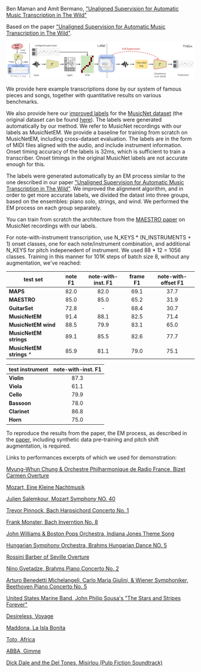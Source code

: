 Ben Maman and Amit Bermano, ["Unaligned Supervision for Automatic Music Transcription in The Wild"](https://benadar293.github.io/)

Based on the paper ["Unaligned Supervision for Automatic Music Transcription in The Wild"](https://link-url-here.org).

![alt text](teaser.png "Title")

We provide here example transcriptions done by our system of famous pieces and songs, together with quantitative results on various benchmarks. 

We also provide here our [improved labels](musicnet_em.zip) for the [MusicNet dataset](https://arxiv.org/abs/1611.09827) (the original dataset can be found [here](https://www.kaggle.com/imsparsh/musicnet-dataset)). The labels were generated automatically by our method. We refer to MusicNet recordings with our labels as MusicNetEM. We provide a baseline for training from scratch on MusicNetEM, including cross-dataset evaluation. The labels are in the form of MIDI files aligned with the audio, and include instrument information. Onset timing accuracy of the labels is 32ms, which is sufficient to train a transcriber. Onset timings in the original MusicNet labels are not accurate enough for this.

The labels were generated automatically by an EM process similar to the one described in our paper ["Unaligned Supervision for Automatic Music Transcription in The Wild"](https://link-url-here.org). We improved the alignment algorithm, and in order to get more accurate labels, we divided the datast into three groups, based on the ensembles: piano solo, strings, and wind. We performed the EM process on each group separately.

You can train from scratch the architecture from the [MAESTRO paper](https://arxiv.org/abs/1810.12247) on MusicNet recordings with our labels.

For note-with-instrument transcription, use N_KEYS * (N_INSTRUMENTS + 1) onset classes, one for each note/instrument combination, and additional N_KEYS for pitch indepenedent of instrument. 
We used 88 * 12 = 1056 classes. Training in this manner for 101K steps of batch size 8, without any augmentation, we've reached: 


| test set | note F1 | note-with-inst. F1 | frame F1 | note-with-offset F1 |
| --- | :-: | :-: | :-: | :-: |
| **MAPS** | 82.0| 82.0 |69.1 | 37.7 |
| **MAESTRO** | 85.0 | 85.0 |65.2 | 31.9 |
| **GuitarSet** | 72.8 | - | 68.4 | 30.7 |
| **MusicNetEM** | 91.4 | 88.1 | 82.5 | 71.4 |
| **MusicNetEM wind** | 88.5 | 79.9 | 83.1 | 65.0 |
| **MusicNetEM strings** | 89.1 | 85.5 | 82.6 | 77.7 |
| **MusicNetEM strings** * | 85.9 | 81.1 | 79.0 | 75.1 |

| test instrument | note-with-inst. F1 |
| --- | :-: |
| **Violin** | 87.3 |
| **Viola** | 61.1 |
| **Cello** | 79.9 |
|**Bassoon** | 78.0 |
|**Clarinet** | 86.8 |
| **Horn** | 75.0 |


To reproduce the results from the paper, the EM process, as described in the [paper](https://link-url-here.org), including synthetic data pre-training and pitch shift augmentation, is required.

Links to performances excerpts of which we used for demonstration:

[Myung-Whun Chung & Orchestre Philharmonique de Radio France, Bizet Carmen Overture](https://www.youtube.com/watch?v=jL-Csf1pNCI&ab_channel=FranceMusique)

[Mozart, Eine Kleine Nachtmusik](https://www.youtube.com/watch?v=oy2zDJPIgwc&ab_channel=AllClassicalMusic)

[Julien Salemkour, Mozart Symphony NO. 40](https://www.youtube.com/watch?v=wqkXqpQMk2k&ab_channel=EuroArtsChannel)

[Trevor Pinnock, Bach Harpsichord Concerto No. 1](https://www.youtube.com/watch?v=R66fz9yxzAk&ab_channel=SoliDeoGloria8550)

[Frank Monster, Bach Inverntion No. 8](https://www.youtube.com/watch?v=whbFffxr2q4&ab_channel=NetherlandsBachSociety)

[John Williams & Boston Pops Orchestra, Indiana Jones Theme Song](https://www.youtube.com/watch?v=-bTpp8PQSog&ab_channel=Vyrium)

[Hungarian Symphony Orchestra, Brahms Hungarian Dance NO. 5](https://www.youtube.com/watch?v=Nzo3atXtm54&ab_channel=MelosKonzerte)

[Rossini Barber of Seville Overture](https://www.youtube.com/watch?v=OloXRhesab0&t=2s&ab_channel=ClassicalMusicOnly)

[Nino Gvetadze, Brahms Piano Concerto No. 2](https://www.youtube.com/watch?v=YzZy1is6ZRU&ab_channel=Levan)

[Arturo Benedetti Michelangeli, Carlo Maria Giulini, & Wiener Symphoniker, Beethoven Piano Concerto No. 5](https://www.youtube.com/watch?v=TahrEIVu4nQ&ab_channel=pianoconc2)

[United States Marine Band, John Philip Sousa's "The Stars and Stripes Forever"](https://www.youtube.com/watch?v=a-7XWhyvIpE&ab_channel=UnitedStatesMarineBand)

[Desireless, Voyage](https://www.youtube.com/watch?v=NlgmH5q9uNk&ab_channel=Desireless)

[Maddona, La Isla Bonita](https://www.youtube.com/watch?v=zpzdgmqIHOQ&ab_channel=Madonna)

[Toto, Africa](https://www.youtube.com/watch?v=FTQbiNvZqaY&ab_channel=TotoVEVO)

[ABBA, Gimme](https://www.youtube.com/watch?v=JWay7CDEyAI&ab_channel=CraigGagn%C3%A9)

[Dick Dale and the Del Tones, Misirlou (Pulp Fiction Soundtrack)](https://www.youtube.com/watch?v=1hLIXrlpRe8)


